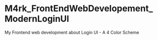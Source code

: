 # M4rk_FrontEndWebDevelopement_ModernLoginUI
My Frontend web development about Login UI - A 4 Color Scheme

